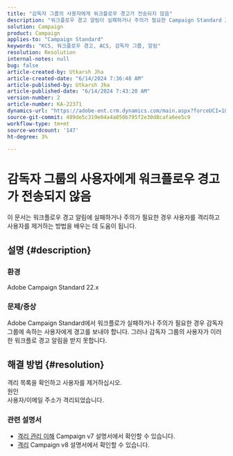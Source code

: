 ```yaml
---
title: "감독자 그룹의 사용자에게 워크플로우 경고가 전송되지 않음"
description: "워크플로우 경고 알림이 실패하거나 주의가 필요한 Campaign Standard 22.x 문제를 해결하는 방법을 알아봅니다."
solution: Campaign
product: Campaign
applies-to: "Campaign Standard"
keywords: "KCS, 워크플로우 경고, ACS, 감독자 그룹, 알림"
resolution: Resolution
internal-notes: null
bug: false
article-created-by: Utkarsh Jha
article-created-date: "6/14/2024 7:36:48 AM"
article-published-by: Utkarsh Jha
article-published-date: "6/14/2024 7:43:20 AM"
version-number: 2
article-number: KA-22371
dynamics-url: "https://adobe-ent.crm.dynamics.com/main.aspx?forceUCI=1&pagetype=entityrecord&etn=knowledgearticle&id=d2d30ed8-202a-ef11-840a-000d3a5a67ba"
source-git-commit: 489de5c319e04a4a050b795f2e30d8cafa6ee5c9
workflow-type: tm+mt
source-wordcount: '147'
ht-degree: 3%

---
```


# 감독자 그룹의 사용자에게 워크플로우 경고가 전송되지 않음


이 문서는 워크플로우 경고 알림에 실패하거나 주의가 필요한 경우 사용자를 격리하고 사용자를 제거하는 방법을 배우는 데 도움이 됩니다.

## 설명 {#description}


### 환경

Adobe Campaign Standard 22.x

### 문제/증상

Adobe Campaign Standard에서 워크플로가 실패하거나 주의가 필요한 경우 감독자 그룹에 속하는 사용자에게 경고를 보내야 합니다. 그러나 감독자 그룹의 사용자가 이러한 워크플로 경고 알림을 받지 못합니다.


## 해결 방법 {#resolution}


격리 목록을 확인하고 사용자를 제거하십시오.
<br>원인<br>
사용자/이메일 주소가 격리되었습니다.

### 관련 설명서

- [격리 관리 이해](https://experienceleague.adobe.com/docs/campaign-classic/using/sending-messages/monitoring-deliveries/understanding-quarantine-management.html) Campaign v7 설명서에서 확인할 수 있습니다.
- [격리](https://experienceleague.adobe.com/docs/campaign/campaign-v8/campaigns/send/failures/quarantines.html) Campaign v8 설명서에서 확인할 수 있습니다.

